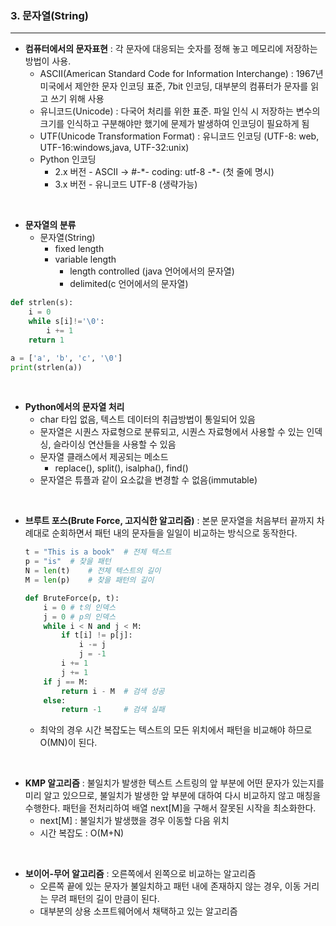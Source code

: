 ### 3. 문자열(String)

---

- **컴퓨터에서의 문자표현** : 각 문자에 대응되는 숫자를 정해 놓고 메모리에 저장하는 방법이 사용.
  - ASCII(American Standard Code for Information Interchange) : 1967년 미국에서 제안한 문자 인코딩 표준, 7bit 인코딩, 대부분의 컴퓨터가 문자를 읽고 쓰기 위해 사용
  - 유니코드(Unicode) : 다국어 처리를 위한 표준. 파일 인식 시 저장하는 변수의 크기를 인식하고 구분해야만 했기에 문제가 발생하여 인코딩이 필요하게 됨
  - UTF(Unicode Transformation Format) : 유니코드 인코딩 (UTF-8: web, UTF-16:windows,java, UTF-32:unix)
  - Python 인코딩
    - 2.x 버전 - ASCII -> #-\*- coding: utf-8 -\*- (첫 줄에 명시)
    - 3.x 버전 - 유니코드 UTF-8 (생략가능)

<br>

- **문자열의 분류** 
  - 문자열(String)
    - fixed length
    - variable length
      - length controlled (java 언어에서의 문자열)
      - delimited(c 언어에서의 문자열)

```python
def strlen(s):
    i = 0
    while s[i]!='\0':
        i += 1
    return 1

a = ['a', 'b', 'c', '\0']
print(strlen(a))  
```

<br>

- **Python에서의 문자열 처리**
  - char 타입 없음, 텍스트 데이터의 취급방법이 통일되어 있음
  - 문자열은 시퀀스 자료형으로 분류되고, 시퀀스 자료형에서 사용할 수 있는 인덱싱, 슬라이싱 연산들을 사용할 수 있음
  - 문자열 클래스에서 제공되는 메소드
    - replace(), split(), isalpha(), find()
  - 문자열은 튜플과 같이 요소값을 변경할 수 없음(immutable)

<br>

- **브루트 포스(Brute Force, 고지식한 알고리즘)** : 본문 문자열을 처음부터 끝까지 차례대로 순회하면서 패턴 내의 문자들을 일일이 비교하는 방식으로 동작한다.

  ```python
  t = "This is a book"	# 전체 텍스트
  p = "is"	# 찾을 패턴
  N = len(t)	# 전체 텍스트의 길이
  M = len(p)	# 찾을 패턴의 길이
  
  def BruteForce(p, t):
      i = 0	# t의 인덱스
      j = 0	# p의 인덱스
      while i < N and j < M:
          if t[i] != p[j]:
              i -= j
              j = -1
          i += 1
          j += 1
      if j == M:
          return i - M	# 검색 성공
      else:
          return -1		# 검색 실패
  ```

  - 최악의 경우 시간 복잡도는 텍스트의 모든 위치에서 패턴을 비교해야 하므로 O(MN)이 된다.

<br>

- **KMP 알고리즘** : 불일치가 발생한 텍스트 스트링의 앞 부분에 어떤 문자가 있는지를 미리 알고 있으므로, 불일치가 발생한 앞 부분에 대하여 다시 비교하지 않고 매칭을 수행한다. 패턴을 전처리하여 배열 next[M]을 구해서 잘못된 시작을 최소화한다.
  - next[M] : 불일치가 발생했을 경우 이동할 다음 위치
  - 시간 복잡도 : O(M+N)

<br>

- **보이어-무어 알고리즘** : 오른쪽에서 왼쪽으로 비교하는 알고리즘
  - 오른쪽 끝에 있는 문자가 불일치하고 패턴 내에 존재하지 않는 경우, 이동 거리는 무려 패턴의 길이 만큼이 된다.
  - 대부분의 상용 소프트웨어에서 채택하고 있는 알고리즘

